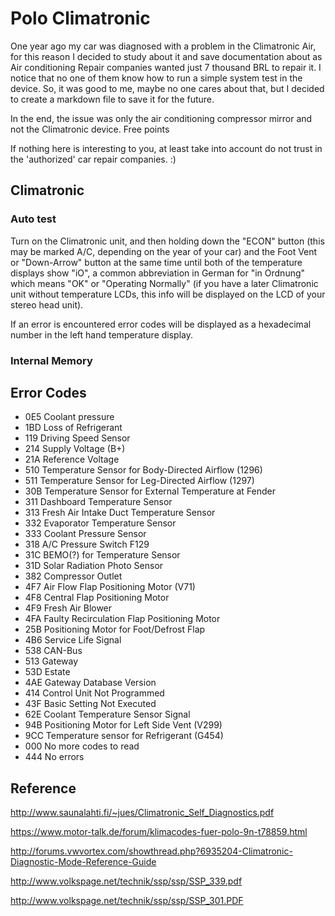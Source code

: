 # Polo Climatronic

One year ago my car was diagnosed with a problem in the Climatronic Air, for this reason I decided to study about it and save documentation about as Air conditioning Repair companies wanted just 7 thousand BRL to repair it. I notice that no one of them know how to run a simple system test in the device. So, it was good to me, maybe no one cares about that, but I decided to create a markdown file to save it for the future.

In the end, the issue was only the air conditioning compressor mirror and not the Climatronic device. Free points

If nothing here is interesting to you, at least take into account do not trust in the 'authorized' car repair companies. :) 

## Climatronic

### Auto test
Turn on the Climatronic unit, and then holding down the "ECON" button (this may be marked A/C, depending on the year of your car) and the Foot Vent or "Down-Arrow" button at the same time until both of the temperature displays show "iO", a common abbreviation in German for "in Ordnung" which means "OK" or "Operating Normally" (if you have a later Climatronic unit without temperature LCDs, this info will be displayed on the LCD of your stereo head unit).

If an error is encountered error codes will be displayed as a hexadecimal number in the left hand temperature display.

### Internal Memory
## Error Codes

- 0E5 Coolant pressure
- 1BD Loss of Refrigerant
- 119 Driving Speed Sensor
- 214 Supply Voltage (B+)
- 21A Reference Voltage
- 510 Temperature Sensor for Body-Directed Airflow (1296)
- 511 Temperature Sensor for Leg-Directed Airflow (1297)
- 30B Temperature Sensor for External Temperature at Fender
- 311 Dashboard Temperature Sensor
- 313 Fresh Air Intake Duct Temperature Sensor
- 332 Evaporator Temperature Sensor
- 333 Coolant Pressure Sensor
- 318 A/C Pressure Switch F129
- 31C BEMO(?) for Temperature Sensor
- 31D Solar Radiation Photo Sensor
- 382 Compressor Outlet
- 4F7 Air Flow Flap Positioning Motor (V71)
- 4F8 Central Flap Positioning Motor
- 4F9 Fresh Air Blower
- 4FA Faulty Recirculation Flap Positioning Motor
- 25B Positioning Motor for Foot/Defrost Flap
- 4B6 Service Life Signal
- 538 CAN-Bus
- 513 Gateway
- 53D Estate
- 4AE Gateway Database Version
- 414 Control Unit Not Programmed
- 43F Basic Setting Not Executed
- 62E Coolant Temperature Sensor Signal
- 94B Positioning Motor for Left Side Vent (V299)
- 9CC Temperature sensor for Refrigerant (G454)
- 000 No more codes to read
- 444 No errors

## Reference

http://www.saunalahti.fi/~jues/Climatronic_Self_Diagnostics.pdf

https://www.motor-talk.de/forum/klimacodes-fuer-polo-9n-t78859.html

http://forums.vwvortex.com/showthread.php?6935204-Climatronic-Diagnostic-Mode-Reference-Guide

http://www.volkspage.net/technik/ssp/ssp/SSP_339.pdf

http://www.volkspage.net/technik/ssp/ssp/SSP_301.PDF
